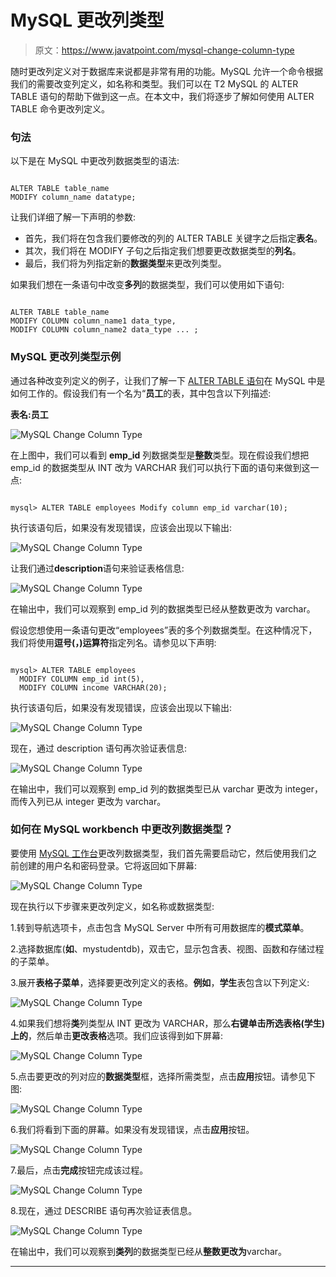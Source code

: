 # MySQL 更改列类型

> 原文：<https://www.javatpoint.com/mysql-change-column-type>

随时更改列定义对于数据库来说都是非常有用的功能。MySQL 允许一个命令根据我们的需要改变列定义，如名称和类型。我们可以在 T2 MySQL 的 ALTER TABLE 语句的帮助下做到这一点。在本文中，我们将逐步了解如何使用 ALTER TABLE 命令更改列定义。

### 句法

以下是在 MySQL 中更改列数据类型的语法:

```

ALTER TABLE table_name  
MODIFY column_name datatype;

```

让我们详细了解一下声明的参数:

*   首先，我们将在包含我们要修改的列的 ALTER TABLE 关键字之后指定**表名**。
*   其次，我们将在 MODIFY 子句之后指定我们想要更改数据类型的**列名**。
*   最后，我们将为列指定新的**数据类型**来更改列类型。

如果我们想在一条语句中改变**多列**的数据类型，我们可以使用如下语句:

```

ALTER TABLE table_name  
MODIFY COLUMN column_name1 data_type,
MODIFY COLUMN column_name2 data_type ... ; 

```

### MySQL 更改列类型示例

通过各种改变列定义的例子，让我们了解一下 [ALTER TABLE 语句](https://www.javatpoint.com/mysql-alter-table)在 MySQL 中是如何工作的。假设我们有一个名为“**员工**的表，其中包含以下列描述:

**表名:员工**

![MySQL Change Column Type](img/09ff7627548a911020b358f888dfe16d.png)

在上图中，我们可以看到 **emp_id** 列数据类型是**整数**类型。现在假设我们想把 emp_id 的数据类型从 INT 改为 VARCHAR 我们可以执行下面的语句来做到这一点:

```

mysql> ALTER TABLE employees Modify column emp_id varchar(10);

```

执行该语句后，如果没有发现错误，应该会出现以下输出:

![MySQL Change Column Type](img/86b77c581e9bbc554e72fe49ea89f08f.png)

让我们通过**description**语句来验证表格信息:

![MySQL Change Column Type](img/e89ade997ce12bb38211d77c13e0b6a2.png)

在输出中，我们可以观察到 emp_id 列的数据类型已经从整数更改为 varchar。

假设您想使用一条语句更改“employees”表的多个列数据类型。在这种情况下，我们将使用**逗号(，)运算符**指定列名。请参见以下声明:

```

mysql> ALTER TABLE employees
  MODIFY COLUMN emp_id int(5),
  MODIFY COLUMN income VARCHAR(20);

```

执行该语句后，如果没有发现错误，应该会出现以下输出:

![MySQL Change Column Type](img/e597a8801c8f36544558ad667f134b09.png)

现在，通过 description 语句再次验证表信息:

![MySQL Change Column Type](img/321f80888e207b8c60a9dfdefb70b139.png)

在输出中，我们可以观察到 emp_id 列的数据类型已从 varchar 更改为 integer，而传入列已从 integer 更改为 varchar。

### 如何在 MySQL workbench 中更改列数据类型？

要使用 [MySQL 工作台](https://www.javatpoint.com/mysql-workbench)更改列数据类型，我们首先需要启动它，然后使用我们之前创建的用户名和密码登录。它将返回如下屏幕:

![MySQL Change Column Type](img/cfc34285584d17b98be80f0e929a43d9.png)

现在执行以下步骤来更改列定义，如名称或数据类型:

1.转到导航选项卡，点击包含 MySQL Server 中所有可用数据库的**模式菜单**。

2.选择数据库(**如**、mystudentdb)，双击它，显示包含表、视图、函数和存储过程的子菜单。

3.展开**表格子菜单**，选择要更改列定义的表格。**例如**，**学生**表包含以下列定义:

![MySQL Change Column Type](img/0311f0797e9873e930c963bf7c70bf46.png)

4.如果我们想将**类**列类型从 INT 更改为 VARCHAR，那么**右键单击所选表格(学生)上的**，然后单击**更改表格**选项。我们应该得到如下屏幕:

![MySQL Change Column Type](img/934003eff09e33f59250c93a180d4be1.png)

5.点击要更改的列对应的**数据类型**框，选择所需类型，点击**应用**按钮。请参见下图:

![MySQL Change Column Type](img/01fafee4ce41792e88727b6de3ac5d10.png)

6.我们将看到下面的屏幕。如果没有发现错误，点击**应用**按钮。

![MySQL Change Column Type](img/57efcc4cae27345dd4e02d30e896636f.png)

7.最后，点击**完成**按钮完成该过程。

![MySQL Change Column Type](img/38fce6ab7b5b55b8f5463f58e2032267.png)

8.现在，通过 DESCRIBE 语句再次验证表信息。

![MySQL Change Column Type](img/8d496477a6940fe825964fcd4b828adb.png)

在输出中，我们可以观察到**类列**的数据类型已经从**整数更改为**varchar。

* * *